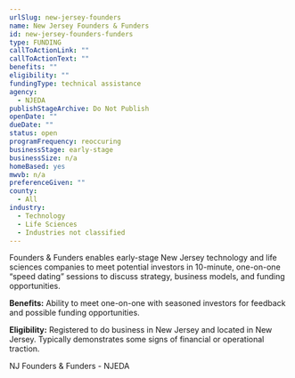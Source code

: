 ```yaml
---
urlSlug: new-jersey-founders
name: New Jersey Founders & Funders
id: new-jersey-founders-funders
type: FUNDING
callToActionLink: ""
callToActionText: ""
benefits: ""
eligibility: ""
fundingType: technical assistance
agency:
  - NJEDA
publishStageArchive: Do Not Publish
openDate: ""
dueDate: ""
status: open
programFrequency: reoccuring
businessStage: early-stage
businessSize: n/a
homeBased: yes
mwvb: n/a
preferenceGiven: ""
county:
  - All
industry:
  - Technology
  - Life Sciences
  - Industries not classified
---
```

Founders & Funders enables early-stage New Jersey technology and life sciences companies to meet potential investors in 10-minute, one-on-one “speed dating” sessions to discuss strategy, business models, and funding opportunities.

**Benefits:** Ability to meet one-on-one with seasoned investors for feedback and possible funding opportunities.

**Eligibility:** Registered to do business in New Jersey and located in New Jersey. Typically demonstrates some signs of financial or operational traction.

NJ Founders & Funders - NJEDA